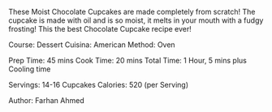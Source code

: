 These Moist Chocolate Cupcakes are made completely from scratch! The cupcake is made with oil and is so moist, it melts in your mouth with a fudgy frosting! This the best Chocolate Cupcake recipe ever!

Course: Dessert
Cuisina: American
Method: Oven

Prep Time: 45 mins
Cook Time: 20 mins
Total Time: 1 Hour, 5 mins plus Cooling time 

Servings: 14-16 Cupcakes
Calories: 520 (per Serving)

Author: Farhan Ahmed